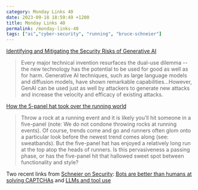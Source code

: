 ```yaml
---
category: Monday Links 40
date: 2023-09-18 18:59:49 +1200
title: Monday Links 40
permalink: /monday-links-40
tags: ["ai","cyber-security", "running", "bruce-schneier"]
---
```


[Identifying and Mitigating the Security Risks of Generative AI](https://arxiv.org/abs/2308.14840)

> Every major technical invention resurfaces the dual-use dilemma -- the new technology has the potential to be used for good as well as for harm. Generative AI techniques, such as large language models and diffusion models, have shown remarkable capabilities...However, GenAI can be used just as well by attackers to generate new attacks and increase the velocity and efficacy of existing attacks.

[How the 5-panel hat took over the running world](https://outsideapp.onelink.me/SFzJ/pqw1plod)

> Throw a rock at a running event and it is likely you’ll hit someone in a five-panel (note: We do not condone throwing rocks at running events). Of course, trends come and go and runners often glom onto a particular look before the newest trend comes along (see: sweatbands). But the five-panel hat has enjoyed a relatively long run at the top atop the heads of runners. Is this pervasiveness a passing phase, or has the five-panel hit that hallowed sweet spot between functionality and style?

Two recent links from [Schneier on Security](https://www.schneier.com/): [Bots are better than humans at solving CAPTCHAs](https://www.schneier.com/blog/archives/2023/08/bots-are-better-than-humans-at-solving-captchas.html) and [LLMs and tool use](https://www.schneier.com/blog/archives/2023/09/ai-tool-use.html)